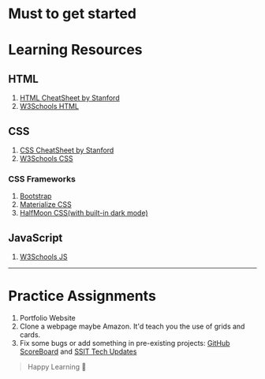 # Must to get started

# Learning Resources

## HTML

1. [HTML CheatSheet by Stanford](https://web.stanford.edu/group/csp/cs21/htmlcheatsheet.pdf)
2. [W3Schools HTML](https://www.w3schools.com/html/)

## CSS

1. [CSS CheatSheet by Stanford](https://web.stanford.edu/group/csp/cs21/csscheatsheet.pdf)
2. [W3Schools CSS](https://www.w3schools.com/css/default.asp)


### CSS Frameworks

1. [Bootstrap](https://getbootstrap.com/docs/5.0/getting-started/introduction/)
2. [Materialize CSS](https://materializecss.com/)
3. [HalfMoon CSS(with built-in dark mode)](https://www.gethalfmoon.com/)

## JavaScript

1. [W3Schools JS](https://www.w3schools.com/js/default.asp)

---

# Practice Assignments

1. Portfolio Website
2. Clone a webpage maybe Amazon. It'd teach you the use of grids and cards.
3. Fix some bugs or add something in pre-existing projects: [GitHub ScoreBoard](https://github.com/ieeessitvit/GitHub-Scoreboard) and [SSIT Tech Updates](https://github.com/ieeessitvit/Tech-Updates)

> Happy Learning 🎉
